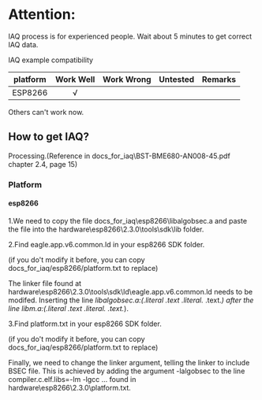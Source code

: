 # Attention:

IAQ process is for experienced people.
Wait about 5 minutes to get correct IAQ data.

IAQ example compatibility

platform                | Work Well | Work Wrong | Untested  | Remarks
------------------ | :----------: | :----------: | :---------: | -----
ESP8266  |      √       |             |            | 

Others can't work now.

## How to get IAQ?

Processing.(Reference in docs_for_iaq\BST-BME680-AN008-45.pdf chapter 2.4, page 15)

### Platform

#### esp8266

1.We need to copy the file docs_for_iaq\esp8266\libalgobsec.a and paste the file into the hardware\esp8266\2.3.0\tools\sdk\lib folder.

2.Find eagle.app.v6.common.ld in your esp8266 SDK folder.

(if you do't modify it before, you can copy docs_for_iaq/esp8266/platform.txt to replace)

The linker file found at hardware\esp8266\2.3.0\tools\sdk\ld\eagle.app.v6.common.ld needs to be modifed.
Inserting the line *libalgobsec.a:(.literal .text .literal.* .text.*) after the line *libm.a:(.literal .text .literal.* .text.*).

3.Find platform.txt in your esp8266 SDK folder.

(if you do't modify it before, you can copy docs_for_iaq/esp8266/platform.txt to replace)

Finally, we need to change the linker argument, telling the linker to include BSEC file. This is achieved by adding the
argument -lalgobsec to the line compiler.c.elf.libs=-lm -lgcc ... found in hardware\esp8266\2.3.0\platform.txt.
